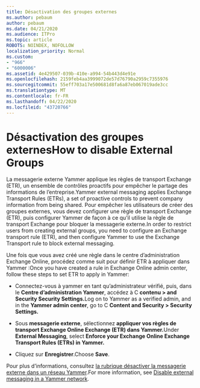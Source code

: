 ```yaml
---
title: Désactivation des groupes externes
ms.author: pebaum
author: pebaum
ms.date: 04/21/2020
ms.audience: ITPro
ms.topic: article
ROBOTS: NOINDEX, NOFOLLOW
localization_priority: Normal
ms.custom:
- "966"
- "6000006"
ms.assetid: 4e429507-039b-410e-a994-54b443d4e91e
ms.openlocfilehash: 2159feb4aa3999072de57d76790a2959c7355976
ms.sourcegitcommit: 55eff703a17e500681d8fa6a87eb067019ade3cc
ms.translationtype: MT
ms.contentlocale: fr-FR
ms.lasthandoff: 04/22/2020
ms.locfileid: "43720766"
---
```

# <a name="how-to-disable-external-groups"></a><span data-ttu-id="224c3-102">Désactivation des groupes externes</span><span class="sxs-lookup"><span data-stu-id="224c3-102">How to disable External Groups</span></span>

<span data-ttu-id="224c3-103">La messagerie externe Yammer applique les règles de transport Exchange (ETR), un ensemble de contrôles proactifs pour empêcher le partage des informations de l’entreprise.</span><span class="sxs-lookup"><span data-stu-id="224c3-103">Yammer external messaging applies Exchange Transport Rules (ETRs), a set of proactive controls to prevent company information from being shared.</span></span> <span data-ttu-id="224c3-104">Pour empêcher les utilisateurs de créer des groupes externes, vous devez configurer une règle de transport Exchange (ETR), puis configurer Yammer de façon à ce qu’il utilise la règle de transport Exchange pour bloquer la messagerie externe.</span><span class="sxs-lookup"><span data-stu-id="224c3-104">In order to restrict users from creating external groups, you need to configure an Exchange transport rule (ETR), and then configure Yammer to use the Exchange Transport rule to block external messaging.</span></span>
  
<span data-ttu-id="224c3-105">Une fois que vous avez créé une règle dans le centre d’administration Exchange Online, procédez comme suit pour définir ETR à appliquer dans Yammer :</span><span class="sxs-lookup"><span data-stu-id="224c3-105">Once you have created a rule in Exchange Online admin center, follow these steps to set ETR to apply in Yammer:</span></span>
  
- <span data-ttu-id="224c3-106">Connectez-vous à yammer en tant qu’administrateur vérifié, puis, dans le **Centre d’administration Yammer**, accédez à C **contenu \> and Security Security Settings.**</span><span class="sxs-lookup"><span data-stu-id="224c3-106">Log on to Yammer as a verified admin, and in the **Yammer admin center**, go to C **Content and Security \> Security Settings.**</span></span>

- <span data-ttu-id="224c3-107">Sous **messagerie externe**, sélectionnez **appliquer vos règles de transport Exchange Online Exchange (ETR) dans Yammer.**</span><span class="sxs-lookup"><span data-stu-id="224c3-107">Under **External Messaging**, select **Enforce your Exchange Online Exchange Transport Rules (ETRs) in Yammer.**</span></span>

- <span data-ttu-id="224c3-108">Cliquez sur **Enregistrer**.</span><span class="sxs-lookup"><span data-stu-id="224c3-108">Choose **Save**.</span></span>

<span data-ttu-id="224c3-109">Pour plus d’informations, consultez [la rubrique désactiver la messagerie externe dans un réseau Yammer](https://docs.microsoft.com/yammer/work-with-external-users/disable-external-messaging).</span><span class="sxs-lookup"><span data-stu-id="224c3-109">For more information, see [Disable external messaging in a Yammer network](https://docs.microsoft.com/yammer/work-with-external-users/disable-external-messaging).</span></span>
  